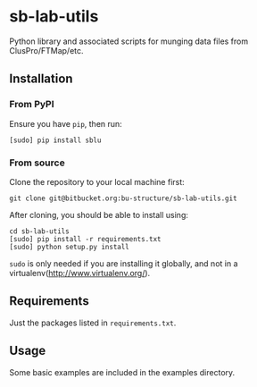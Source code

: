 sb-lab-utils
============

Python library and associated scripts for munging data files from
ClusPro/FTMap/etc.

Installation
------------

### From PyPI ###

Ensure you have `pip`, then run:

    [sudo] pip install sblu

### From source ###

Clone the repository to your local machine first:

    git clone git@bitbucket.org:bu-structure/sb-lab-utils.git

After cloning, you should be able to install using:

    cd sb-lab-utils
    [sudo] pip install -r requirements.txt
    [sudo] python setup.py install

`sudo` is only needed if you are installing it globally, and not in a
virtualenv(http://www.virtualenv.org/).

Requirements
------------

Just the packages listed in `requirements.txt`.

Usage
-----

Some basic examples are included in the examples directory.
